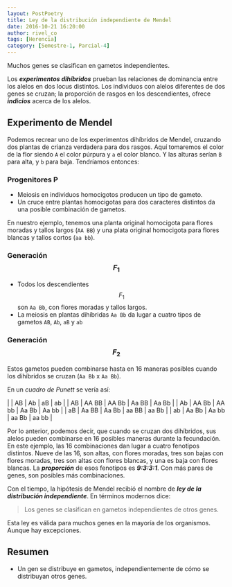 ```yaml
---
layout: PostPoetry
title: Ley de la distribución independiente de Mendel
date: 2016-10-21 16:20:00
author: rivel_co
tags: [Herencia]
category: [Semestre-1, Parcial-4]
---
```


Muchos genes se clasifican en gametos independientes.

Los ***experimentos dihíbridos*** prueban las relaciones de dominancia entre los alelos en dos locus distintos. Los individuos con alelos diferentes de dos genes se cruzan; la proporción de rasgos en los descendientes, ofrece ***indicios*** acerca de los alelos.

## Experimento de Mendel

Podemos recrear uno de los experimentos dihíbridos de Mendel, cruzando dos plantas de crianza verdadera para dos rasgos. Aquí tomaremos el color de la flor siendo `A` el color púrpura y `a` el color blanco. Y las alturas serían `B` para alta, y `b` para baja. Tendríamos entonces:

### Progenitores P

- Meiosis en individuos homocigotos producen un tipo de gameto.
- Un cruce entre plantas homocigotas para dos caracteres distintos da una posible combinación de gametos.

En nuestro ejemplo, tenemos una planta original homocigota para flores moradas y tallos largos (`AA BB`) y una plata original homocigota para flores blancas y tallos cortos (`aa bb`).

### Generación $$ F_1 $$

- Todos los descendientes $$ F_1 $$ son `Aa Bb`, con flores moradas y tallos largos.
- La meiosis en plantas dihíbridas `Aa Bb` da lugar a cuatro tipos de gametos `AB`, `Ab`, `aB` y `ab`

### Generación $$ F_2 $$

Estos gametos pueden combinarse hasta en 16 maneras posibles cuando los dihíbridos se cruzan (`Aa Bb` x `Aa Bb`).

En un *cuadro de Punett* se vería así:

|    |   AB  |   Ab  |   aB  |   ab  |
| AB | AA BB | AA Bb | Aa BB | Aa Bb |
| Ab | AA Bb | AA bb | Aa Bb | Aa bb |
| aB | Aa BB | Aa Bb | aa BB | aa Bb |
| ab | Aa Bb | Aa bb | aa Bb | aa bb |

Por lo anterior, podemos decir, que cuando se cruzan dos dihíbridos, sus alelos pueden combinarse en 16 posibles maneras durante la fecundación. En este ejemplo, las 16 combinaciones dan lugar a cuatro fenotipos distintos. Nueve de las 16, son altas, con flores moradas, tres son bajas con flores moradas, tres son altas con flores blancas, y una es baja con flores blancas. La ***proporción*** de esos fenotipos es ***9:3:3:1***. Con más pares de genes, son posibles más combinaciones.

Con el tiempo, la hipótesis de Mendel recibió el nombre de ***ley de la distribución independiente***. En términos modernos dice:

> Los genes se clasifican en gametos independientes de otros genes.

Esta ley es válida para muchos genes en la mayoría de los organismos. Aunque hay excepciones.

## Resumen

- Un gen se distribuye en gametos, independientemente de cómo se distribuyan otros genes.
